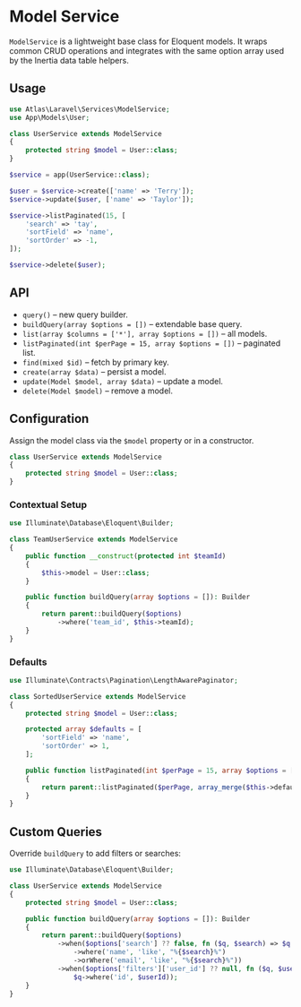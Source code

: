 # Model Service

`ModelService` is a lightweight base class for Eloquent models. It wraps common
CRUD operations and integrates with the same option array used by the Inertia
data table helpers.

## Usage

```php
use Atlas\Laravel\Services\ModelService;
use App\Models\User;

class UserService extends ModelService
{
    protected string $model = User::class;
}

$service = app(UserService::class);

$user = $service->create(['name' => 'Terry']);
$service->update($user, ['name' => 'Taylor']);

$service->listPaginated(15, [
    'search' => 'tay',
    'sortField' => 'name',
    'sortOrder' => -1,
]);

$service->delete($user);
```

## API

- `query()` – new query builder.
- `buildQuery(array $options = [])` – extendable base query.
- `list(array $columns = ['*'], array $options = [])` – all models.
- `listPaginated(int $perPage = 15, array $options = [])` – paginated list.
- `find(mixed $id)` – fetch by primary key.
- `create(array $data)` – persist a model.
- `update(Model $model, array $data)` – update a model.
- `delete(Model $model)` – remove a model.

## Configuration

Assign the model class via the `$model` property or in a constructor.

```php
class UserService extends ModelService
{
    protected string $model = User::class;
}
```

### Contextual Setup

```php
use Illuminate\Database\Eloquent\Builder;

class TeamUserService extends ModelService
{
    public function __construct(protected int $teamId)
    {
        $this->model = User::class;
    }

    public function buildQuery(array $options = []): Builder
    {
        return parent::buildQuery($options)
            ->where('team_id', $this->teamId);
    }
}
```

### Defaults

```php
use Illuminate\Contracts\Pagination\LengthAwarePaginator;

class SortedUserService extends ModelService
{
    protected string $model = User::class;

    protected array $defaults = [
        'sortField' => 'name',
        'sortOrder' => 1,
    ];

    public function listPaginated(int $perPage = 15, array $options = []): LengthAwarePaginator
    {
        return parent::listPaginated($perPage, array_merge($this->defaults, $options));
    }
}
```

## Custom Queries

Override `buildQuery` to add filters or searches:

```php
use Illuminate\Database\Eloquent\Builder;

class UserService extends ModelService
{
    protected string $model = User::class;

    public function buildQuery(array $options = []): Builder
    {
        return parent::buildQuery($options)
            ->when($options['search'] ?? false, fn ($q, $search) => $q
                ->where('name', 'like', "%{$search}%")
                ->orWhere('email', 'like', "%{$search}%"))
            ->when($options['filters']['user_id'] ?? null, fn ($q, $userId) =>
                $q->where('id', $userId));
    }
}
```

